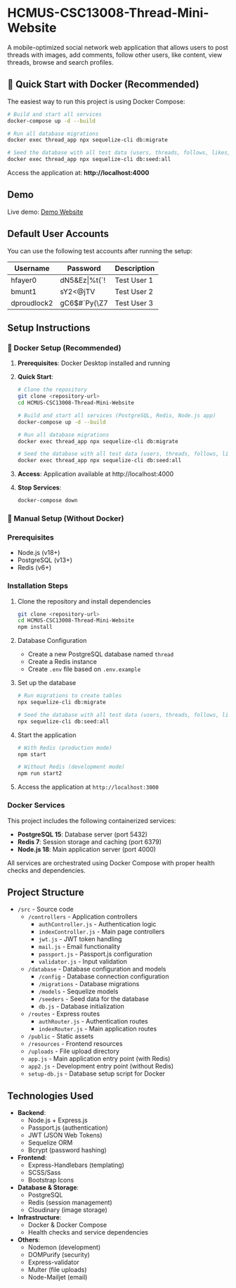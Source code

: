# HCMUS-CSC13008-Thread-Mini-Website

A mobile-optimized social network web application that allows users to post threads with images, add comments, follow other users, like content, view threads, browse and search profiles.

## 🚀 Quick Start with Docker (Recommended)

The easiest way to run this project is using Docker Compose:

```bash
# Build and start all services
docker-compose up -d --build

# Run all database migrations
docker exec thread_app npx sequelize-cli db:migrate

# Seed the database with all test data (users, threads, follows, likes, comments, notifications)
docker exec thread_app npx sequelize-cli db:seed:all
```

Access the application at: **http://localhost:4000**

## Demo

Live demo: [Demo Website](https://hcmus-csc13008-thread-mini-website.onrender.com/)

## Default User Accounts

You can use the following test accounts after running the setup:

| Username    | Password       | Description |
| ----------- | -------------- | ----------- |
| hfayer0     | dN5&Ez\|%t(\`! | Test User 1 |
| bmunt1      | sY2<@jTV       | Test User 2 |
| dproudlock2 | gC6$#\`Py(\\Z7 | Test User 3 |

## Setup Instructions

### 🐳 Docker Setup (Recommended)

1. **Prerequisites**: Docker Desktop installed and running

2. **Quick Start**:

   ```bash
   # Clone the repository
   git clone <repository-url>
   cd HCMUS-CSC13008-Thread-Mini-Website

   # Build and start all services (PostgreSQL, Redis, Node.js app)
   docker-compose up -d --build

   # Run all database migrations
   docker exec thread_app npx sequelize-cli db:migrate

   # Seed the database with all test data (users, threads, follows, likes, comments, notifications)
   docker exec thread_app npx sequelize-cli db:seed:all
   ```

3. **Access**: Application available at http://localhost:4000

4. **Stop Services**:
   ```bash
   docker-compose down
   ```

### 🔧 Manual Setup (Without Docker)

### Prerequisites

- Node.js (v18+)
- PostgreSQL (v13+)
- Redis (v6+)

### Installation Steps

1. Clone the repository and install dependencies

   ```bash
   git clone <repository-url>
   cd HCMUS-CSC13008-Thread-Mini-Website
   npm install
   ```

2. Database Configuration

   - Create a new PostgreSQL database named `thread`
   - Create a Redis instance
   - Create `.env` file based on `.env.example`

3. Set up the database

   ```bash
   # Run migrations to create tables
   npx sequelize-cli db:migrate

   # Seed the database with all test data (users, threads, follows, likes, comments, notifications)
   npx sequelize-cli db:seed:all
   ```

4. Start the application

   ```bash
   # With Redis (production mode)
   npm start

   # Without Redis (development mode)
   npm run start2
   ```

5. Access the application at `http://localhost:3000`

### Docker Services

This project includes the following containerized services:

- **PostgreSQL 15**: Database server (port 5432)
- **Redis 7**: Session storage and caching (port 6379)
- **Node.js 18**: Main application server (port 4000)

All services are orchestrated using Docker Compose with proper health checks and dependencies.

## Project Structure

- `/src` - Source code
  - `/controllers` - Application controllers
    - `authController.js` - Authentication logic
    - `indexController.js` - Main page controllers
    - `jwt.js` - JWT token handling
    - `mail.js` - Email functionality
    - `passport.js` - Passport.js configuration
    - `validator.js` - Input validation
  - `/database` - Database configuration and models
    - `/config` - Database connection configuration
    - `/migrations` - Database migrations
    - `/models` - Sequelize models
    - `/seeders` - Seed data for the database
    - `db.js` - Database initialization
  - `/routes` - Express routes
    - `authRouter.js` - Authentication routes
    - `indexRouter.js` - Main application routes
  - `/public` - Static assets
  - `/resources` - Frontend resources
  - `/uploads` - File upload directory
  - `app.js` - Main application entry point (with Redis)
  - `app2.js` - Development entry point (without Redis)
  - `setup-db.js` - Database setup script for Docker

## Technologies Used

- **Backend**:
  - Node.js + Express.js
  - Passport.js (authentication)
  - JWT (JSON Web Tokens)
  - Sequelize ORM
  - Bcrypt (password hashing)
- **Frontend**:
  - Express-Handlebars (templating)
  - SCSS/Sass
  - Bootstrap Icons
- **Database & Storage**:
  - PostgreSQL
  - Redis (session management)
  - Cloudinary (image storage)
- **Infrastructure**:
  - Docker & Docker Compose
  - Health checks and service dependencies
- **Others**:
  - Nodemon (development)
  - DOMPurify (security)
  - Express-validator
  - Multer (file uploads)
  - Node-Mailjet (email)
